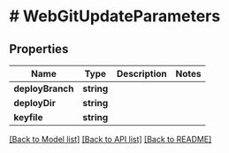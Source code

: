# # WebGitUpdateParameters

## Properties

Name | Type | Description | Notes
------------ | ------------- | ------------- | -------------
**deployBranch** | **string** |  |
**deployDir** | **string** |  |
**keyfile** | **string** |  |

[[Back to Model list]](../../README.md#models) [[Back to API list]](../../README.md#endpoints) [[Back to README]](../../README.md)
